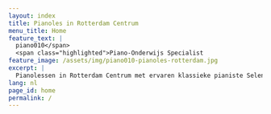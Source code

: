 ```yaml
---
layout: index
title: Pianoles in Rotterdam Centrum
menu_title: Home
feature_text: |
  piano010</span>
  <span class="highlighted">Piano-Onderwijs Specialist
feature_image: /assets/img/piano010-pianoles-rotterdam.jpg
excerpt: |
  Pianolessen in Rotterdam Centrum met ervaren klassieke pianiste Selen Apaydin. Privélessen voor alle niveaus, zowel in het centrum als online. Leer pianotechniek, muziektheorie en compositie onder begeleiding van een concertpianist. Ontwikkel je vaardigheden en versnel je pianoreis.
lang: nl
page_id: home
permalink: /
---
```


<h1 style="visibility: hidden">
Pianoles in Rotterdam Centrum - Piano-Onderwijs Specialist
</h1>